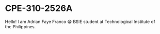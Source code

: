 # CPE-310-2526A


Hello! I am Adrian Faye Franco 😁
BSIE student at Technological Institute of the Philippines. 


